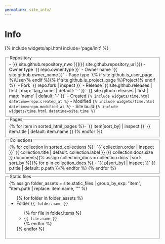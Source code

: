 ```yaml
---
permalink: site_info/
---
```

# Info

{% include widgets/api.html include='page/init' %}

<fieldset markdown=1><legend>Repository</legend>
- [{{ site.github.repository_nwo }}]({{ site.github.repository_url }})
- Owner type `{{ repo.owner.type }}`
- Owner name `{{ site.github.owner_name }}`
- Page type `{% if site.github.is_user_page %}User{% endif %}{% if site.github.is_project_page %}Project{% endif %}`
- Fork `{{ repo.fork | inspect }}`
- Release `{{ site.github.releases | first | map: 'tag_name' | default: '-' }}` `{{ site.github.releases | first | map: 'name' | default: '-' }}`
- Created <code>{% include widgets/time.html datetime=repo.created_at %}</code>
- Modified <code>{% include widgets/time.html datetime=repo.modified_at %}</code>
- Site build <code>{% include widgets/time.html datetime=site.time %}</code>
</fieldset>

<fieldset markdown=1><legend>Pages</legend>
{% for item in sorted_html_pages %}- `{{ item[sort_by] | inspect }}` {{ item.title | default: item.name }}
{% endfor %}
</fieldset>

<fieldset markdown=1><legend>Collections</legend>
{% for collection in sorted_collections %}- `{{ collection.order | inspect }}` {{ collection.title | default: collection.label }} ({{ collection.docs.size }} documents){% assign collection_docs = collection.docs | sort: sort_by %}{% for p in collection_docs %}
  - `{{ p[sort_by] | inspect }}` {{ p.title | default: p.path }}{% endfor %}
{% endfor %}
</fieldset>

<fieldset markdown=1><legend>Static files</legend>
{% assign folder_assets = site.static_files | group_by_exp: "item", "item.path | replace: item.name, ''" %}
<ul>{% for folder in folder_assets %}
  <li>Folder <code>{{ folder.name }}</code></li>
  <ul>{% for file in folder.items %}
    <li><code>{{ file.name }}</code></li>
  {% endfor %}</ul>
{% endfor %}</ul>
</fieldset>